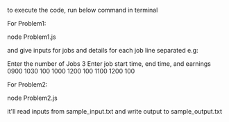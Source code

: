 to execute the code, run below command in terminal

For Problem1:

node Problem1.js

and give inputs for jobs and details for each job line separated e.g:

Enter the number of Jobs
3
Enter job start time, end time, and earnings
0900
1030
100
1000
1200
100
1100
1200
100


For Problem2:

node Problem2.js

it'll read inputs from sample_input.txt and write output to sample_output.txt
